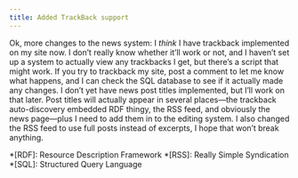 ```yaml
---
title: Added TrackBack support
---
```

Ok, more changes to the news system: I *think* I have trackback implemented on my site now. I don’t really know whether it’ll work or not, and I haven’t set up a system to actually view any trackbacks I get, but there’s a script that might work. If you try to trackback my site, post a comment to let me know what happens, and I can check the SQL database to see if it actually made any changes. I don’t yet have news post titles implemented, but I’ll work on that later. Post titles will actually appear in several places—the trackback auto-discovery embedded RDF thingy, the RSS feed, and obviously the news page—plus I need to add them in to the editing system. I also changed the RSS feed to use full posts instead of excerpts, I hope that won’t break anything.

*[RDF]: Resource Description Framework
*[RSS]: Really Simple Syndication
*[SQL]: Structured Query Language